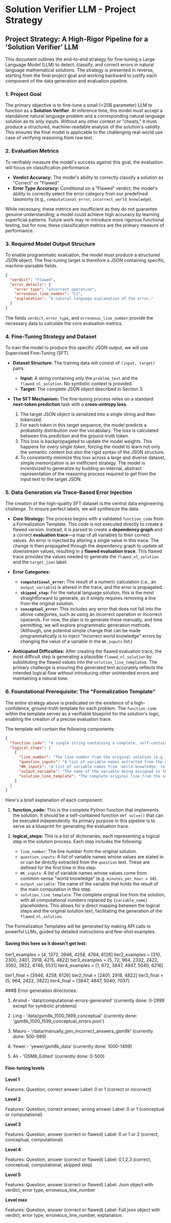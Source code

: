 # Solution Verifier LLM - Project Strategy

## **Project Strategy: A High-Rigor Pipeline for a 'Solution Verifier' LLM**

This document outlines the end-to-end strategy for fine-tuning a Large Language Model (LLM) to detect, classify, and correct errors in natural language mathematical solutions. The strategy is presented in reverse, starting from the final project goal and working backward to justify each component of the data generation and evaluation pipeline.

### 1. Project Goal

The primary objective is to fine-tune a small (<20B parameter) LLM to function as a **Solution Verifier**. At inference time, this model must accept a standalone natural language problem and a corresponding natural language solution as its only inputs. Without any other context or "cheats," it must produce a structured, machine-readable analysis of the solution's validity. This ensures the final model is applicable to the challenging real-world use case of verifying reasoning from raw text.

### 2. Evaluation Metrics

To verifiably measure the model's success against this goal, the evaluation will focus on classification performance.

*   **Verdict Accuracy:** The model's ability to correctly classify a solution as "Correct" or "Flawed".
*   **Error Type Accuracy:** Conditional on a "Flawed" verdict, the model's ability to correctly select the error category from our predefined taxonomy (e.g., `computational_error`, `incorrect_world_knowledge`).

While necessary, these metrics are insufficient as they do not guarantee genuine understanding; a model could achieve high accuracy by learning superficial patterns. Future work may re-introduce more rigorous functional testing, but for now, these classification metrics are the primary measure of performance.

### 3. Required Model Output Structure

To enable programmatic evaluation, the model must produce a structured JSON object. The fine-tuning target is therefore a JSON containing specific, machine-parsable fields.

```json
{
  "verdict": "Flawed",
  "error_details": {
    "error_type": "incorrect_operation",
    "erroneous_line_number": "L1",
    "explanation": "A natural language explanation of the error."
  }
}
```

The fields `verdict`, `error_type`, and `erroneous_line_number` provide the necessary data to calculate the core evaluation metrics.

### 4. Fine-Tuning Strategy and Dataset

To train the model to produce this specific JSON output, we will use Supervised Fine-Tuning (SFT).

*   **Dataset Structure:** The training data will consist of `(input, target)` pairs.
    *   **Input:** A string containing only the `problem_text` and the `flawed_nl_solution`. No symbolic context is provided.
    *   **Target:** The complete JSON object described in Section 3.

*   **The SFT Mechanism:** The fine-tuning process relies on a standard **next-token prediction** task with a **cross-entropy loss**.
    1.  The target JSON object is serialized into a single string and then tokenized.
    2.  For each token in this target sequence, the model predicts a probability distribution over the vocabulary. The loss is calculated between this prediction and the ground-truth token.
    3.  This loss is backpropagated to update the model weights. This happens for *every single token*, forcing the model to learn not only the semantic content but also the rigid syntax of the JSON structure.
    4.  To consistently minimize this loss across a large and diverse dataset, simple memorization is an inefficient strategy. The model is incentivized to generalize by building an internal, abstract representation of the reasoning process required to get from the input text to the target JSON.

### 5. Data Generation via Trace-Based Error Injection

The creation of the high-quality SFT dataset is the central data engineering challenge. To ensure perfect labels, we will synthesize the data.

*   **Core Strategy:** The process begins with a validated `function_code` from a Formalization Template. This code is not executed directly to create a flawed version. Instead, it is parsed to create a **dependency graph** and a correct **evaluation trace**—a map of all variables to their correct values. An error is injected by altering a single value in this trace. The change is then propagated through the dependency graph to update all downstream values, resulting in a **flawed evaluation trace**. This flawed trace provides the values needed to generate the `flawed_nl_solution` and the `target_json` label.

*   **Error Categories:**
    *   **`computational_error`:** The result of a numeric calculation (i.e., an `output_variable`) is altered in the trace, and the error is propagated.
    *   **`skipped_step`:** For the natural language solution, this is the most straightforward to generate, as it simply requires removing a line from the original solution.
    *   **`conceptual_error`:** This includes any error that does not fall into the above categories, such as using an incorrect operation or incorrect operands. For now, the plan is to generate these manually, and time permitting, we will explore programmatic generation methods. (Although, one potential simple change that can be made programmatically is to inject "incorrect world knowledge" errors by changing the value of a variable in the `WK_inputs` list.)

*   **Anticipated Difficulties:** After creating the flawed evaluation trace, the most difficult step is generating a plausible `flawed_nl_solution` by substituting the flawed values into the `solution_line_template`s. The primary challenge is ensuring the generated text accurately reflects the intended logical flaw without introducing other unintended errors and maintaining a natural tone.

### 6. Foundational Prerequisite: The "Formalization Template"

The entire strategy above is predicated on the existence of a high-confidence, ground-truth template for each problem. The `function_code` within the template serves as a verifiable blueprint for the solution's logic, enabling the creation of a precise evaluation trace.

The template will contain the following components:
```json
{
  "function_code": "A single string containing a complete, self-contained Python function that constitutes an end-to-end formalization of the solution.",
  "logical_steps": [
    {
      "line_number": "The line number from the original solution (e.g., 'L1', 'L2').",
      "question_inputs": "A list of variable names extracted from the question text, used for the first time in this step.",
      "WK_inputs": "A list of variable names from 'world knowledge' (e.g., minutes_per_hour), used for the first time in this step.",
      "output_variable": "The name of the variable being assigned as the result of the main computation in this step.",
      "solution_line_template": "The complete original line from the solution, including the calculator annotation, with all computational numbers replaced by `{variable_name}` placeholders."
    }
  ]
}
```

Here's a brief explanation of each component:

1.  **function_code:** This is the complete Python function that implements the solution. It should be a self-contained function `def solve()` that can be executed independently. Its primary purpose in this pipeline is to serve as a blueprint for generating the evaluation trace.
2.  **logical_steps:** This is a list of dictionaries, each representing a logical step in the solution process. Each step includes the following:

    *   `line_number`: The line number from the original solution.
    *   `question_inputs`: A list of variable names whose values are stated in or can be directly extracted from the `question` text. These are defined for the first time in this step.
    *   `WK_inputs`: A list of variable names whose values come from common-sense "world knowledge" (e.g. `minutes_per_hour = 60`).
    *   `output_variable`: The name of the variable that holds the result of the main computation in this step.
    *   `solution_line_template`: The complete original line from the solution, with all computational numbers replaced by `{variable_name}` placeholders. This allows for a direct mapping between the logical steps and the original solution text, facilitating the generation of the `flawed_nl_solution`.

The Formalization Templates will be generated by making API calls to powerful LLMs, guided by detailed instructions and few-shot examples.


#### Saving this here so it doesn't get lost:

tier1_examples = [4, 1372, 3946, 4258, 4764, 6126]
tier2_examples = [310, 2300, 2401, 2918, 4215, 4822]
tier3_examples =  [5, 72, 964, 2332, 2422, 3592, 3822, 4746, 5531]
tier4_examples = [1, 672, 3847, 4847, 5040, 6216]

tier1_final = [3946, 4258, 6126]
tier2_final = [2401, 2918, 4822]
tier3_final = [5, 964, 2422, 3822]
tier4_final = [3847, 4847, 5040, 7037]


###$ Error generation directories:

1. Arvind - 'data/computational-errors-generated'
      (currently done: 0-2999 except for symbolic problems)

2. Ling - 'data/gsm8k_1500_1999_conceptual'
      (currently done: 'gsm8k_1500_1599_conceptual_errors.json')

3. Mauro - '/data/manually_gen_incorrect_answers_gsm8k'
      (currently done: 500-999)

4. Yewei - 'yewei/gsm8k_data'
      (currently done: 1000-1499)

5. Ali - 'GSM8_Edited'
      (currently done: 0-500)


#### Fine-tuning levels

**Level 1**

Features: Question, correct answer
Label: 0 or 1 (correct or incorrect)

**Level 2**

Features: Question, correct answer, wrong answer
Label: 0 or 1 (conceptual or computational)

**Level 3**

Features: Question, answer (correct or flawed)
Label: 0 or 1 or 2 (correct, conceptual, computational)

**Level 4**

Features: Question, answer (correct or flawed)
Label: 0,1,2,3 (correct, conceptual, computational, skipped step)

**Level 5**

Features: Question, answer (correct or flawed)
Label: Json object with verdict, error type, erroneous_line_number

**Level max**

Features: Question, answer (correct or flawed)
Label: Full json object with verdict, error type, erroneous_line_number, explanation.